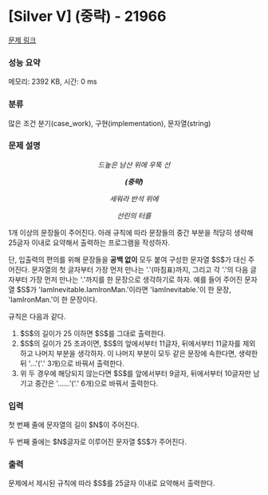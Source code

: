 # [Silver V] (중략) - 21966 

[문제 링크](https://www.acmicpc.net/problem/21966) 

### 성능 요약

메모리: 2392 KB, 시간: 0 ms

### 분류

많은 조건 분기(case_work), 구현(implementation), 문자열(string)

### 문제 설명

<p style="text-align: center;"><em>드높은 남산 위에 우뚝 선</em></p>

<p style="text-align: center;"><em><strong>(중략)</strong></em></p>

<p style="text-align: center;"><em>세워라 반석 위에</em></p>

<p style="text-align: center;"><em>선린의 터를</em></p>

<p>1개 이상의 문장들이 주어진다. 아래 규칙에 따라 문장들의 중간 부분을 적당히 생략해 25글자 이내로 요약해서 출력하는 프로그램을 작성하자.</p>

<p>단, 입출력의 편의를 위해 문장들을 <strong>공백 없이</strong> 모두 붙여 구성한 문자열 $S$가 대신 주어진다. 문자열의 첫 글자부터 가장 먼저 만나는 '.'(마침표)까지, 그리고 각 '.'의 다음 글자부터 가장 먼저 만나는 '.'까지를 한 문장으로 생각하기로 하자. 예를 들어 주어진 문자열 $S$가 'IamInevitable.IamIronMan.'이라면 'IamInevitable.'이 한 문장, 'IamIronMan.'이 한 문장이다.</p>

<p>규칙은 다음과 같다.</p>

<ol>
	<li>$S$의 길이가 25 이하면 $S$를 그대로 출력한다.</li>
	<li>$S$의 길이가 25 초과이면, $S$의 앞에서부터 11글자, 뒤에서부터 11글자를 제외하고 나머지 부분을 생각하자. 이 나머지 부분이 모두 같은 문장에 속한다면, 생략한 뒤 '...'('.' 3개)으로 바꿔서 출력한다.</li>
	<li>위 두 경우에 해당되지 않는다면 $S$를 앞에서부터 9글자, 뒤에서부터 10글자만 남기고 중간은 '......'('.' 6개)으로 바꿔서 출력한다.</li>
</ol>

### 입력 

 <p>첫 번째 줄에 문자열의 길이 $N$이 주어진다.</p>

<p>두 번째 줄에는 $N$글자로 이루어진 문자열 $S$가 주어진다.</p>

### 출력 

 <p>문제에서 제시된 규칙에 따라 $S$를 25글자 이내로 요약해서 출력한다.</p>

